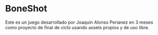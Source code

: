 # BoneShot
Este es un juego desarrollado por Joaquin Alonso Perianez en 3 meses como proyecto de final de ciclo usando assets propios y de uso libre.
